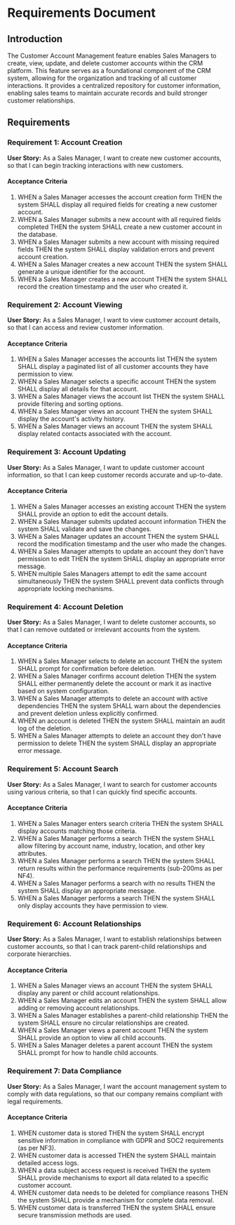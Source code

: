 # Requirements Document

## Introduction

The Customer Account Management feature enables Sales Managers to create, view, update, and delete customer accounts within the CRM platform. This feature serves as a foundational component of the CRM system, allowing for the organization and tracking of all customer interactions. It provides a centralized repository for customer information, enabling sales teams to maintain accurate records and build stronger customer relationships.

## Requirements

### Requirement 1: Account Creation

**User Story:** As a Sales Manager, I want to create new customer accounts, so that I can begin tracking interactions with new customers.

#### Acceptance Criteria

1. WHEN a Sales Manager accesses the account creation form THEN the system SHALL display all required fields for creating a new customer account.
2. WHEN a Sales Manager submits a new account with all required fields completed THEN the system SHALL create a new customer account in the database.
3. WHEN a Sales Manager submits a new account with missing required fields THEN the system SHALL display validation errors and prevent account creation.
4. WHEN a Sales Manager creates a new account THEN the system SHALL generate a unique identifier for the account.
5. WHEN a Sales Manager creates a new account THEN the system SHALL record the creation timestamp and the user who created it.

### Requirement 2: Account Viewing

**User Story:** As a Sales Manager, I want to view customer account details, so that I can access and review customer information.

#### Acceptance Criteria

1. WHEN a Sales Manager accesses the accounts list THEN the system SHALL display a paginated list of all customer accounts they have permission to view.
2. WHEN a Sales Manager selects a specific account THEN the system SHALL display all details for that account.
3. WHEN a Sales Manager views the account list THEN the system SHALL provide filtering and sorting options.
4. WHEN a Sales Manager views an account THEN the system SHALL display the account's activity history.
5. WHEN a Sales Manager views an account THEN the system SHALL display related contacts associated with the account.

### Requirement 3: Account Updating

**User Story:** As a Sales Manager, I want to update customer account information, so that I can keep customer records accurate and up-to-date.

#### Acceptance Criteria

1. WHEN a Sales Manager accesses an existing account THEN the system SHALL provide an option to edit the account details.
2. WHEN a Sales Manager submits updated account information THEN the system SHALL validate and save the changes.
3. WHEN a Sales Manager updates an account THEN the system SHALL record the modification timestamp and the user who made the changes.
4. WHEN a Sales Manager attempts to update an account they don't have permission to edit THEN the system SHALL display an appropriate error message.
5. WHEN multiple Sales Managers attempt to edit the same account simultaneously THEN the system SHALL prevent data conflicts through appropriate locking mechanisms.

### Requirement 4: Account Deletion

**User Story:** As a Sales Manager, I want to delete customer accounts, so that I can remove outdated or irrelevant accounts from the system.

#### Acceptance Criteria

1. WHEN a Sales Manager selects to delete an account THEN the system SHALL prompt for confirmation before deletion.
2. WHEN a Sales Manager confirms account deletion THEN the system SHALL either permanently delete the account or mark it as inactive based on system configuration.
3. WHEN a Sales Manager attempts to delete an account with active dependencies THEN the system SHALL warn about the dependencies and prevent deletion unless explicitly confirmed.
4. WHEN an account is deleted THEN the system SHALL maintain an audit log of the deletion.
5. WHEN a Sales Manager attempts to delete an account they don't have permission to delete THEN the system SHALL display an appropriate error message.

### Requirement 5: Account Search

**User Story:** As a Sales Manager, I want to search for customer accounts using various criteria, so that I can quickly find specific accounts.

#### Acceptance Criteria

1. WHEN a Sales Manager enters search criteria THEN the system SHALL display accounts matching those criteria.
2. WHEN a Sales Manager performs a search THEN the system SHALL allow filtering by account name, industry, location, and other key attributes.
3. WHEN a Sales Manager performs a search THEN the system SHALL return results within the performance requirements (sub-200ms as per NF4).
4. WHEN a Sales Manager performs a search with no results THEN the system SHALL display an appropriate message.
5. WHEN a Sales Manager performs a search THEN the system SHALL only display accounts they have permission to view.

### Requirement 6: Account Relationships

**User Story:** As a Sales Manager, I want to establish relationships between customer accounts, so that I can track parent-child relationships and corporate hierarchies.

#### Acceptance Criteria

1. WHEN a Sales Manager views an account THEN the system SHALL display any parent or child account relationships.
2. WHEN a Sales Manager edits an account THEN the system SHALL allow adding or removing account relationships.
3. WHEN a Sales Manager establishes a parent-child relationship THEN the system SHALL ensure no circular relationships are created.
4. WHEN a Sales Manager views a parent account THEN the system SHALL provide an option to view all child accounts.
5. WHEN a Sales Manager deletes a parent account THEN the system SHALL prompt for how to handle child accounts.

### Requirement 7: Data Compliance

**User Story:** As a Sales Manager, I want the account management system to comply with data regulations, so that our company remains compliant with legal requirements.

#### Acceptance Criteria

1. WHEN customer data is stored THEN the system SHALL encrypt sensitive information in compliance with GDPR and SOC2 requirements (as per NF3).
2. WHEN customer data is accessed THEN the system SHALL maintain detailed access logs.
3. WHEN a data subject access request is received THEN the system SHALL provide mechanisms to export all data related to a specific customer account.
4. WHEN customer data needs to be deleted for compliance reasons THEN the system SHALL provide a mechanism for complete data removal.
5. WHEN customer data is transferred THEN the system SHALL ensure secure transmission methods are used.